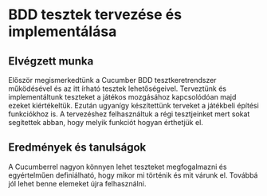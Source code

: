 # BDD tesztek tervezése és implementálása

## Elvégzett munka

Először megismerkedtünk a Cucumber BDD tesztkeretrendszer működésével és az itt írható tesztek lehetőségeivel.
Terveztünk és implementáltunk teszteket a játékos mozgásához kapcsolódóan majd ezeket kiértékeltük. Ezután ugyanígy készítettünk terveket a játékbeli építési funkciókhoz is. A tervezéshez felhasználtuk a régi tesztjeinket mert sokat segítettek abban, hogy melyik funkciót hogyan érthetjük el.

## Eredmények és tanulságok

A Cucumberrel nagyon könnyen lehet teszteket megfogalmazni és egyértelműen definiálható, hogy mikor mi történik és mit várunk el. Továbbá jól lehet benne elemeket újra felhasználni.
